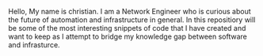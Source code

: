 Hello, My name is christian. I am a Network Engineer who is curious about the future of automation and infrastructure in general. In this repositiory will be some of the most interesting snippets of code that I have created and want to keep as I attempt to bridge my knowledge gap between software and infrasturce.
